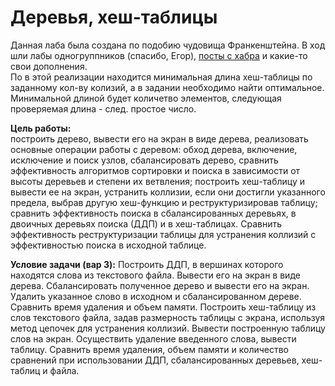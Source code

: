 # Деревья, хеш-таблицы  

Данная лаба была создана по подобию чудовища Франкенштейна. 
В ход шли лабы одногруппников (спасибо, Егор), [посты с хабра](https://m.habr.com/post/150732/) и какие-то свои дополнения.  
По в этой реализации находится минимальная длина хеш-таблицы по заданному кол-ву колизий, а в задании необходимо найти оптимальное. 
Минимальной длиной будет количетво элементов, следующая проверяемая длина - след. простое число. 

**Цель работы:**  
построить дерево, вывести его на экран в виде дерева, реализовать основные операции работы с деревом: обход дерева, включение, исключение и поиск узлов, сбалансировать дерево, сравнить эффективность алгоритмов сортировки и поиска в зависимости от высоты деревьев и степени их ветвления; построить хеш-таблицу и вывести ее на экран, устранить коллизии, если они достигли указанного предела, выбрав другую хеш-функцию и реструктуризировав таблицу; сравнить эффективность поиска в сбалансированных деревьях, в двоичных деревьях поиска (ДДП) и в хеш-таблицах. Сравнить эффективность реструктуризации таблицы для устранения коллизий с эффективностью поиска в исходной таблице.
  
**Условие задачи (вар 3):**
Построить ДДП, в вершинах которого находятся слова из текстового файла. Вывести его на экран в виде дерева. Сбалансировать полученное дерево и вывести его на экран. Удалить указанное слово в исходном и сбалансированном дереве. Сравнить время удаления и объем памяти. Построить хеш-таблицу из слов текстового файла, задав размерность таблицы с экрана, используя метод цепочек для устранения коллизий. Вывести построенную таблицу слов на экран. Осуществить удаление введенного слова, вывести таблицу. Сравнить время удаления, объем памяти и количество сравнений при использовании ДДП, сбалансированных деревьев, хеш-таблиц и файла.  
